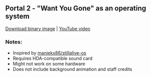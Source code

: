 ## Portal 2 - "Want You Gone" as an operating system

[Download binary image](https://github.com/JNNGL/want_you_gone/releases/latest) | [YouTube video](https://www.youtube.com/watch?v=xlmv3ThQ8Z4)

### Notes:

 - Inspired by [maniekx86/stillalive-os](https://github.com/maniekx86/stillalive-os)
 - Requires HDA-compatible sound card
 - Might not work on some hardware
 - Does not include background animation and staff credits

